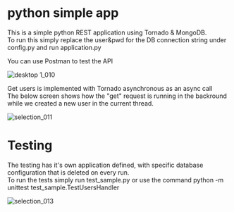 # python simple app
This is a simple python REST application using Tornado & MongoDB.<br>
To run this simply replace the user&pwd for the DB connection string under config.py and run application.py

You can use Postman to test the API

![desktop 1_010](https://user-images.githubusercontent.com/30981317/29260887-4342dd30-80d5-11e7-94e1-b5c242718b35.png)

Get users is implemented with Tornado asynchronous as an async call <br>
The below screen shows how the "get" request is running in the backround while we created a new user in the current thread.

![selection_011](https://user-images.githubusercontent.com/30981317/29261162-d460e2c0-80d6-11e7-9590-ae9db7c39019.png)

# Testing

The testing has it's own application defined, with specific database configuration that is deleted on every run. <br>
To run the tests simply run test_sample.py or use the command python -m unittest test_sample.TestUsersHandler

![selection_013](https://user-images.githubusercontent.com/30981317/29261438-223fa37c-80d8-11e7-9eb3-8ecff554de16.png)
